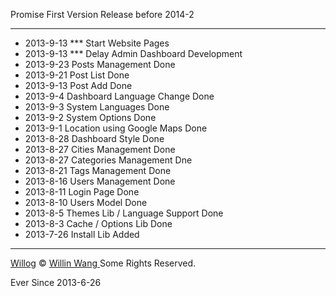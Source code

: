 Promise First Version Release before 2014-2

------------

* 2013-9-13 *** Start Website Pages
* 2013-9-13 *** Delay Admin Dashboard Development
* 2013-9-23 Posts Management Done
* 2013-9-21 Post List Done
* 2013-9-13 Post Add Done
* 2013-9-4 Dashboard Language Change Done
* 2013-9-3 System Languages Done
* 2013-9-2 System Options Done
* 2013-9-1 Location using Google Maps Done
* 2013-8-28 Dashboard Style Done
* 2013-8-27 Cities Management Done
* 2013-8-27 Categories Management Dne
* 2013-8-21 Tags Management Done
* 2013-8-16 Users Management Done
* 2013-8-11 Login Page Done
* 2013-8-10 Users Model Done
* 2013-8-5 Themes Lib / Language Support Done
* 2013-8-3 Cache / Options Lib Done
* 2013-7-26 Install Lib Added

--------------

[Willog](http://now.willin.org) &copy; [Willin Wang
](http://willin.org) Some Rights Reserved.

Ever Since 2013-6-26

